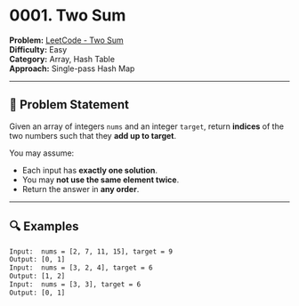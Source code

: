 # 0001. Two Sum

**Problem:** [LeetCode - Two Sum](https://leetcode.com/problems/two-sum/)  
**Difficulty:** Easy  
**Category:** Array, Hash Table  
**Approach:** Single-pass Hash Map

---

## 📘 Problem Statement

Given an array of integers `nums` and an integer `target`, return **indices** of the two numbers such that they **add up to target**.

You may assume:
- Each input has **exactly one solution**.
- You may **not use the same element twice**.
- Return the answer in **any order**.

---

## 🔍 Examples

```txt
Input:  nums = [2, 7, 11, 15], target = 9  
Output: [0, 1]
Input:  nums = [3, 2, 4], target = 6  
Output: [1, 2]
Input:  nums = [3, 3], target = 6  
Output: [0, 1]
